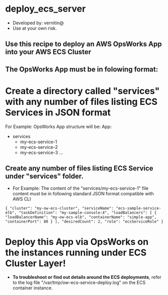 # deploy_ecs_server
- Developed by: vernitin@ 
- Use at your own risk.
 
## Use this recipe to deploy an AWS OpsWorks App into your AWS ECS Cluster

## The OpsWorks App must be in folowing format:

# Create a directory called "services" with any number of files listing ECS Services in JSON format
For Example: OpsWorks App structure will be:
 App:
  - services
    - my-ecs-service-1
    - my-ecs-service-2
    - my-ecs-service-3
     ...

## Create any number of files listing ECS Service under "services" folder.
- For Example: The content of the "services/my-ecs-service-1" file content must be in following standard JSON format compatible with AWS CLI

`
{
              "cluster": "my-ow-ecs-cluster",
              "serviceName": "ecs-sample-service-elb",
              "taskDefinition": "my-sample-console:4",
              "loadBalancers": [
                  {
                      "loadBalancerName": "my-ow-ecs-elb",
                      "containerName": "simple-app",
                      "containerPort": 80
                  }
              ],
              "desiredCount": 2,
              "role": "ecsServiceRole"
}
`

# Deploy this App via OpsWorks on the instances running under ECS Cluster Layer!
- **To troubleshoot or find out details around the ECS deployments**, refer to the log file "/var/tmp/ow-ecs-service-deploy.log" on the ECS container instance. 
